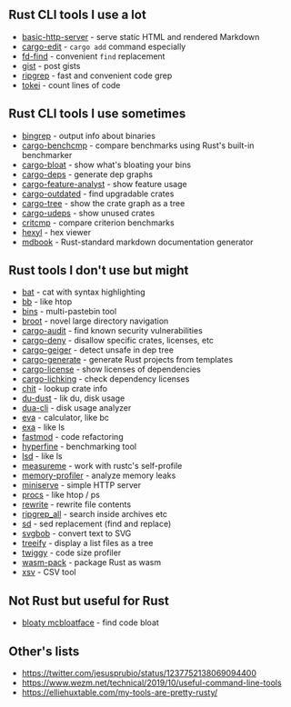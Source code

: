 ## Rust CLI tools I use a lot

- [basic-http-server](https://crates.io/crates/ripgrep) - serve static HTML and rendered Markdown
- [cargo-edit](https://crates.io/crates/cargo-edit) - `cargo add` command especially
- [fd-find](https://crates.io/crates/fd-find) - convenient `find` replacement
- [gist](https://crates.io/crates/gist) - post gists
- [ripgrep](https://crates.io/crates/ripgrep) - fast and convenient code grep
- [tokei](https://crates.io/crate/tokei) - count lines of code


## Rust CLI tools I use sometimes

- [bingrep](https://crates.io/crates/bingrep) - output info about binaries
- [cargo-benchcmp](https://crates.io/crate/cargo-benchcmp) - compare benchmarks using Rust's built-in benchmarker
- [cargo-bloat](https://crates.io/crate/cargo-bloat) - show what's bloating your bins
- [cargo-deps](https://crates.io/crate/cargo-deps) - generate dep graphs
- [cargo-feature-analyst](https://crates.io/crates/cargo-feature-analyst) - show feature usage
- [cargo-outdated](https://crates.io/crates/cargo-outdated) - find upgradable crates
- [cargo-tree](https://crates.io/crates/cargo-tree) - show the crate graph as a tree
- [cargo-udeps](https://crates.io/crate/cargo-udeps) - show unused crates
- [critcmp](https://crates.io/crate/critcmp) - compare criterion benchmarks
- [hexyl](https://crates.io/crate/hexl) - hex viewer
- [mdbook](https://crates.io/crate/mdbook) - Rust-standard markdown documentation generator


## Rust tools I don't use but might

- [bat](https://crates.io/crate/bat) - cat with syntax highlighting
- [bb](https://crates.io/crates/bb) - like htop
- [bins](https://crates.io/crate/bins) - multi-pastebin tool
- [broot](https://crates.io/crate/broot) - novel large directory navigation
- [cargo-audit](https://crates.io/crate/cargo-audit) - find known security vulnerabilities
- [cargo-deny](https://crates.io/crate/cargo-deny) - disallow specific crates, licenses, etc
- [cargo-geiger](https://crates.io/crates/cargo-geiger) - detect unsafe in dep tree
- [cargo-generate](https://crates.io/crate/cargo-generate) - generate Rust projects from templates
- [cargo-license](https://crates.io/crate/cargo-license) - show licenses of dependencies
- [cargo-lichking](https://crates.io/crate/cargo-lichking) - check dependency licenses
- [chit](https://crates.io/crate/chit) - lookup crate info
- [du-dust](https://crates.io/crate/du-dust) - lik du, disk usage
- [dua-cli](https://crates.io/crate/dua-cli) - disk usage analyzer
- [eva](https://crates.io/crates/eva) - calculator, like bc
- [exa](https://crates.io/crate/exa) - like ls
- [fastmod](https://crates.io/crates/fastmod) - code refactoring
- [hyperfine](https://crates.io/crate/hyperfine) - benchmarking tool
- [lsd](https://crates.io/crate/lsd) - like ls
- [measureme](https://github.com/rust-lang/measureme) - work with rustc's self-profile
- [memory-profiler](https://github.com/nokia/memory-profiler) - analyze memory leaks
- [miniserve](https://crates.io/crates/miniserve) - simple HTTP server
- [procs](https://crates.io/crates/procs) - like htop / ps
- [rewrite](https://crates.io/crates/rewrite) - rewrite file contents
- [ripgrep_all](https://crates.io/crates/ripgrep_all) - search inside archives etc
- [sd](https://crates.io/crate/sd) - sed replacement (find and replace)
- [svgbob](https://crates.io/crate/svgbob) - convert text to SVG
- [treeify](https://crates.io/crates/treeify) - display a list files as a tree
- [twiggy](https://crates.io/crate/twiggy) - code size profiler
- [wasm-pack](https://crates.io/crate/wasm-pack) - package Rust as wasm
- [xsv](https://crates.io/crate/xsv) - CSV tool


## Not Rust but useful for Rust

- [bloaty mcbloatface](https://github.com/google/bloaty) - find code bloat


## Other's lists

- https://twitter.com/jesusprubio/status/1237752138069094400
- https://www.wezm.net/technical/2019/10/useful-command-line-tools
- https://elliehuxtable.com/my-tools-are-pretty-rusty/
